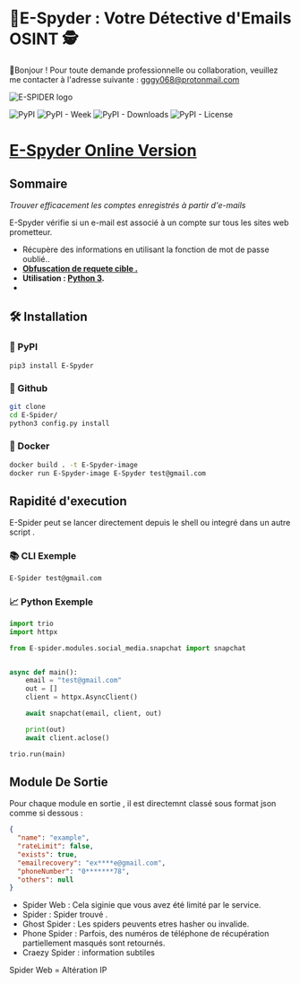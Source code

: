 
# **📧E-Spyder : Votre Détective d'Emails OSINT 🕵**
👋Bonjour ! Pour toute demande professionnelle ou collaboration, veuillez me contacter à l'adresse suivante :
gggy068@protonmail.com

![E-SPIDER logo](src/img/spider.png)


![PyPI](https://img.shields.io/pypi/v/holehe) ![PyPI - Week](https://img.shields.io/pypi/dw/holehe) ![PyPI - Downloads](https://static.pepy.tech/badge/holehe) ![PyPI - License](https://img.shields.io/pypi/l/holehe)

# [E-Spyder Online Version](https://osint.industries/)

## **Sommaire**

*Trouver efficacement les comptes enregistrés à partir d'e-mails*

E-Spyder vérifie si un e-mail est associé à un compte sur tous les sites web prometteur.

+ Récupère des informations en utilisant la fonction de mot de passe oublié..
+ **[Obfuscation de requete cible .](https://github.com/megadose/holehe/issues/12)**
+ **Utilisation : [Python 3](https://www.python.org/downloads/release/python-370/).**
+ 
## 🛠️ Installation

### 🔵 PyPI

```pip3 install E-Spyder```

### 🔵  Github

```bash
git clone
cd E-Spider/
python3 config.py install
```

### 🔵 Docker

```bash
docker build . -t E-Spyder-image
docker run E-Spyder-image E-Spyder test@gmail.com
```

## Rapidité d'execution 

E-Spider peut se lancer directement depuis le shell ou integré 
dans un autre script .

### 📚 CLI Exemple

```bash
E-Spider test@gmail.com
```
### 📈 Python Exemple

```python
import trio
import httpx

from E-spider.modules.social_media.snapchat import snapchat


async def main():
    email = "test@gmail.com"
    out = []
    client = httpx.AsyncClient()

    await snapchat(email, client, out)

    print(out)
    await client.aclose()

trio.run(main)
```
## Module De Sortie 

Pour chaque module en sortie , il est directemnt classé sous format json comme si dessous : 
```json
{
  "name": "example",
  "rateLimit": false,
  "exists": true,
  "emailrecovery": "ex****e@gmail.com",
  "phoneNumber": "0*******78",
  "others": null
}
```

- Spider Web : Cela siginie que vous avez été limité par le service.
- Spider : Spider trouvé .
- Ghost Spider : Les spiders peuvents etres hasher ou invalide.
- Phone Spider  :  Parfois, des numéros de téléphone de récupération partiellement masqués sont retournés.
- Craezy Spider : information subtiles 


Spider Web = Altération IP

